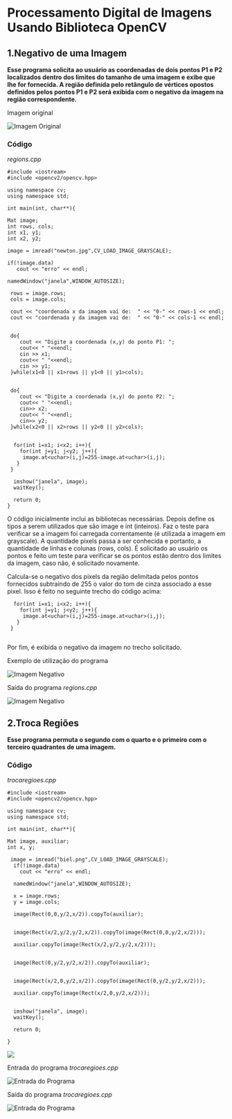 # **Processamento Digital de Imagens Usando Biblioteca OpenCV** 

## **1.Negativo de uma Imagem**

**Esse programa solicita ao usuário as coordenadas de dois pontos P1 e P2 localizados dentro dos limites do tamanho de uma imagem e exibe que lhe for fornecida. A região definida pelo retângulo de vértices opostos definidos pelos pontos P1 e P2 será exibida com o negativo da imagem na região correspondente.**

Imagem original 

![Imagem Original](https://i.imgur.com/nN2xezH.jpg)

### Código
_regions.cpp_


```
#include <iostream>
#include <opencv2/opencv.hpp>

using namespace cv;
using namespace std;
 
int main(int, char**){

Mat image;
int rows, cols;
int x1, y1;
int x2, y2;

image = imread("newton.jpg",CV_LOAD_IMAGE_GRAYSCALE);

if(!image.data)
   cout << "erro" << endl;

namedWindow("janela",WINDOW_AUTOSIZE);

 rows = image.rows;
 cols = image.cols;

 cout << "coordenada x da imagem vai de:  " << "0-" << rows-1 << endl;
 cout << "coordenada y da imagem vai de:  " << "0-" << cols-1 << endl;


 do{ 
    cout << "Digite a coordenada (x,y) do ponto P1: ";
    cout<< " "<<endl;
    cin >> x1;
    cout<< " "<<endl;
    cin >> y1;  
 }while(x1<0 || x1>rows || y1<0 || y1>cols);


 do{
    cout << "Digite a coordenada (x,y) do ponto P2: ";
    cout<< " "<<endl;
    cin>> x2;
    cout<< " "<<endl;
    cin>> y2;
 }while(x2<0 || x2>rows || y2<0 || y2>cols);


  for(int i=x1; i<x2; i++){
    for(int j=y1; j<y2; j++){
     image.at<uchar>(i,j)=255-image.at<uchar>(i,j);
   }
 }

  imshow("janela", image);
  waitKey();

  return 0;
}

```
O código inicialmente inclui as bibliotecas necessárias. Depois define os tipos a serem utilizados que são image e int (inteiros). Faz o teste para verificar se a imagem foi carregada correntamente (é utilizada a imagem em grayscale). A quantidade pixels passa a ser conhecida e portanto, a quantidade de linhas e colunas (rows, cols). É solicitado ao usuário os pontos e feito um teste para verificar se os pontos estão dentro dos limites da imagem, caso não, é solicitado novamente.

Calcula-se o negativo dos pixels da região delimitada pelos pontos fornecidos subtraindo de 255 o valor do tom de cinza associado a esse pixel. Isso é feito no seguinte trecho do código acima:
````
  for(int i=x1; i<x2; i++){
    for(int j=y1; j<y2; j++){
     image.at<uchar>(i,j)=255-image.at<uchar>(i,j);
   }
 }
 
````
Por fim, é exibida o negativo da imagem no trecho solicitado.

Exemplo de utilização do programa

![Imagem  Negativo](https://i.imgur.com/gAZrRad.jpg)


Saída do programa _regions.cpp_

![Imagem  Negativo](https://i.imgur.com/BUsF7S0.jpg)

## **2.Troca Regiões**

**Esse programa permuta o segundo com o quarto e o primeiro com o terceiro quadrantes de uma imagem.**

### Código
_trocaregioes.cpp_
````
#include <iostream>
#include <opencv2/opencv.hpp>
 
using namespace cv;
using namespace std;
 
int main(int, char**){

Mat image, auxiliar;
int x, y;

 image = imread("biel.png",CV_LOAD_IMAGE_GRAYSCALE);
  if(!image.data)
    cout << "erro" << endl;

  namedWindow("janela",WINDOW_AUTOSIZE);

  x = image.rows;
  y = image.cols;

  image(Rect(0,0,y/2,x/2)).copyTo(auxiliar);                             
  
  image(Rect(x/2,y/2,y/2,x/2)).copyTo(image(Rect(0,0,y/2,x/2)));     
  
  auxiliar.copyTo(image(Rect(x/2,y/2,y/2,x/2)));                          
  
  image(Rect(0,y/2,y/2,x/2)).copyTo(auxiliar);                            
  
  image(Rect(x/2,0,y/2,x/2)).copyTo(image(Rect(0,y/2,y/2,x/2)));     
  
  auxiliar.copyTo(image(Rect(x/2,0,y/2,x/2)));      
  

  imshow("janela", image);
  waitKey();

  return 0;

}

````

![](https://i.imgur.com/UkMsWAr.jpg)

Entrada do programa _trocaregioes.cpp_

![Entrada do Programa](https://i.imgur.com/7t6rRYq.jpg)

Saída do programa _trocaregioes.cpp_

![Entrada do Programa](https://i.imgur.com/0ioEm6X.jpg)




